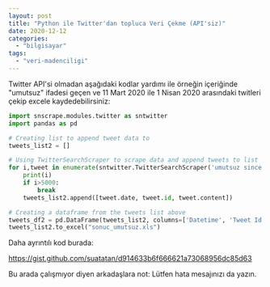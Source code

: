 ```yaml
---
layout: post
title: "Python ile Twitter'dan topluca Veri Çekme (API'siz)"
date: 2020-12-12
categories: 
  - "bilgisayar"
tags: 
  - "veri-madenciligi"
---
```


Twitter API'si olmadan aşağıdaki kodlar yardımı ile örneğin içeriğinde "umutsuz" ifadesi geçen ve 11 Mart 2020 ile 1 Nisan 2020 arasındaki twitleri çekip excele kaydedebilirsiniz:

```python
import snscrape.modules.twitter as sntwitter
import pandas as pd

# Creating list to append tweet data to
tweets_list2 = []

# Using TwitterSearchScraper to scrape data and append tweets to list
for i,tweet in enumerate(sntwitter.TwitterSearchScraper('umutsuz since:2020-03-1 until:2020-04-11').get_items()):
    print(i)
    if i>5000:
        break
    tweets_list2.append([tweet.date, tweet.id, tweet.content])

# Creating a dataframe from the tweets list above
tweets_df2 = pd.DataFrame(tweets_list2, columns=['Datetime', 'Tweet Id', 'Text' ])
tweets_list2.to_excel("sonuc_umutsuz.xls")
```

Daha ayrıntılı kod burada:

https://gist.github.com/suatatan/d914633b6f666621a73068956dc85d63

Bu arada çalışmıyor diyen arkadaşlara not: Lütfen hata mesajınızı da yazın.
